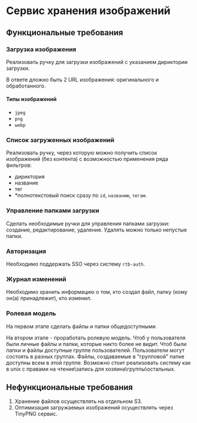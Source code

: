 # Сервис хранения изображений


## Функциональные требования

### Загрузка изображения
Реализовать ручку для загрузки изображений с указанием дириктории загрузки. 

В ответе дложно быть 2 URL изображения: оригинального и обработанного. 

#### Типы изображений
- `jpeg`
- `png`
- `webp`

### Список загруженных изображений
Реализовать ручку, через которую можно получить список изображений (без контента) с возможностью применения ряда фильтров: 
- дириктория
- название
- тег
- *полнотекстовый поиск сразу по `id`, `названию`, `тегам`. 

### Управление папками загрузки
Сделать необходимые ручки для управления папками загрузки: создание, редактирование, удаление. Удалять можно только непустые папки. 

### Авторизация
Необходимо поддержать SSO через систему `rtb-auth`.

### Журнал изменений
Необходимо хранить информацию о том, кто создал файл, папку (кому он(а) принадлежит), кто изменил. 

### Ролевая модель
На первом этапе сделать файлы и папки общедоступными. 

На втором этапе - проработать ролевую модель. Чтоб у пользователя были личные файлы и папки, которые никто более не видит. Чтоб были папки и файлы доступные группе пользователей. Пользователи могут состоять в разных группах. Файлы, создаваемые в "групповой" папке доступны всем в этой группе. Возможно стоит реализовать систему как в unix с правами на чтение\запись для хозяина\группы\остальных. 

## Нефункциональные требования
1. Хранение файлов осуществлять на отдельном S3.
2. Оптимизация загружаемых изображений осуществлять через TinyPNG сервис.
